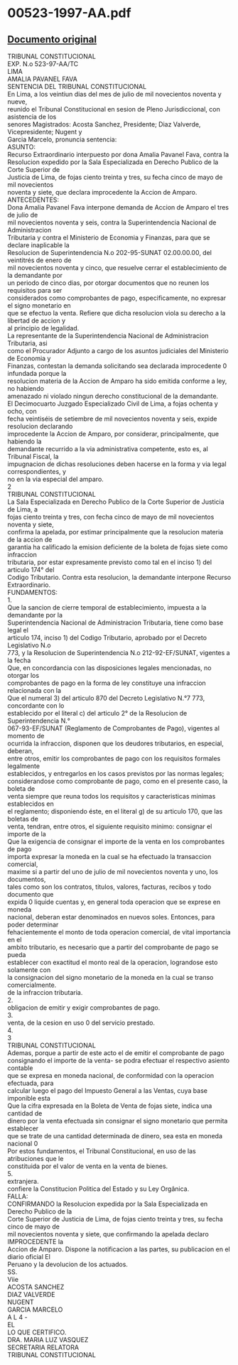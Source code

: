 
00523-1997-AA.pdf
=================
  
[Documento original](https://tc.gob.pe/jurisprudencia/1999/00523-1997-AA.pdf)  
---  
TRIBUNAL CONSTITUCIONAL  
EXP. N.o 523-97-AA/TC  
LIMA  
AMALIA PAVANEL FAVA  
SENTENCIA DEL TRIBUNAL CONSTITUCIONAL  
En Lima, a los veintiun dias del mes de julio de mil novecientos noventa y nueve,  
reunido el Tribunal Constitucional en sesion de Pleno Jurisdiccional, con asistencia de los  
senores Magistrados: Acosta Sanchez, Presidente; Diaz Valverde, Vicepresidente; Nugent y  
Garcia Marcelo, pronuncia sentencia:  
ASUNTO:  
Recurso Extraordinario interpuesto por dona Amalia Pavanel Fava, contra la  
Resolucion expedido por la Sala Especializada en Derecho Publico de la Corte Superior de  
Justicia de Lima, de fojas ciento treinta y tres, su fecha cinco de mayo de mil novecientos  
noventa y siete, que declara improcedente la Accion de Amparo.  
ANTECEDENTES:  
Dona Amalia Pavanel Fava interpone demanda de Accion de Amparo el tres de julio de  
mil novecientos noventa y seis, contra la Superintendencia Nacional de Administracion  
Tributaria y contra el Ministerio de Economia y Finanzas, para que se declare inaplicable la  
Resolucion de Superintendencia N.o 202-95-SUNAT 02.00.00.00, del veintitrés de enero de  
mil novecientos noventa y cinco, que resuelve cerrar el establecimiento de la demandante por  
un periodo de cinco dias, por otorgar documentos que no reunen los requisitos para ser  
considerados como comprobantes de pago, especificamente, no expresar el signo monetario en  
que se efectuo la venta. Refiere que dicha resolucion viola su derecho a la libertad de accion y  
al principio de legalidad.  
La representante de la Superintendencia Nacional de Administracion Tributaria, asi  
como el Procurador Adjunto a cargo de los asuntos judiciales del Ministerio de Economia y  
Finanzas, contestan la demanda solicitando sea declarada improcedente 0 infundada porque la  
resolucion materia de la Accion de Amparo ha sido emitida conforme a ley, no habiendo  
amenazado ni violado ningun derecho constitucional de la demandante.  
El Decimocuarto Juzgado Especializado Civil de Lima, a fojas ochenta y ocho, con  
fecha veintiséis de setiembre de mil novecientos noventa y seis, expide resolucion declarando  
improcedente la Accion de Amparo, por considerar, principalmente, que habiendo la  
demandante recurrido a la via administrativa competente, esto es, al Tribunal Fiscal, la  
impugnacion de dichas resoluciones deben hacerse en la forma y via legal correspondientes, y  
no en la via especial del amparo.  
2  
TRIBUNAL CONSTITUCIONAL  
La Sala Especializada en Derecho Publico de la Corte Superior de Justicia de Lima, a  
fojas ciento treinta y tres, con fecha cinco de mayo de mil novecientos noventa y siete,  
confirma la apelada, por estimar principalmente que la resolucion materia de la accion de  
garantia ha calificado la emision deficiente de la boleta de fojas siete como infraccion  
tributaria, por estar expresamente previsto como tal en el inciso 1) del articulo 174° del  
Codigo Tributario. Contra esta resolucion, la demandante interpone Recurso Extraordinario.  
FUNDAMENTOS:  
1.  
Que la sancion de cierre temporal de establecimiento, impuesta a la demandante por la  
Superintendencia Nacional de Administracion Tributaria, tiene como base legal el  
articulo 174, inciso 1) del Codigo Tributario, aprobado por el Decreto Legislativo N.o  
773, y la Resolucion de Superintendencia N.o 212-92-EF/SUNAT, vigentes a la fecha  
Que, en concordancia con las disposiciones legales mencionadas, no otorgar los  
comprobantes de pago en la forma de ley constituye una infraccion relacionada con la  
Que el numeral 3) del articulo 870 del Decreto Legislativo N.°7 773, concordante con lo  
establecido por el literal c) del articulo 2° de la Resolucion de Superintendencia N.°  
067-93-EF/SUNAT (Reglamento de Comprobantes de Pago), vigentes al momento de  
ocurrida la infraccion, disponen que los deudores tributarios, en especial, deberan,  
entre otros, emitir los comprobantes de pago con los requisitos formales legalmente  
establecidos, y entregarlos en los casos previstos por las normas legales;  
considerandose como comprobante de pago, como en el presente caso, la boleta de  
venta siempre que reuna todos los requisitos y caracteristicas minimas establecidos en  
el reglamento; disponiendo éste, en el literal g) de su articulo 170, que las boletas de  
venta, tendran, entre otros, el siguiente requisito minimo: consignar el importe de la  
Que la exigencia de consignar el importe de la venta en los comprobantes de pago  
importa expresar la moneda en la cual se ha efectuado la transaccion comercial,  
maxime si a partir del uno de julio de mil novecientos noventa y uno, los documentos,  
tales como son los contratos, titulos, valores, facturas, recibos y todo documento que  
expida 0 liquide cuentas y, en general toda operacion que se exprese en moneda  
nacional, deberan estar denominados en nuevos soles. Entonces, para poder determinar  
fehacientemente el monto de toda operacion comercial, de vital importancia en el  
ambito tributario, es necesario que a partir del comprobante de pago se pueda  
establecer con exactitud el monto real de la operacion, lograndose esto solamente con  
la consignacion del signo monetario de la moneda en la cual se transo comercialmente.  
de la infraccion tributaria.  
2.  
obligacion de emitir y exigir comprobantes de pago.  
3.  
venta, de la cesion en uso 0 del servicio prestado.  
4.  
3  
TRIBUNAL CONSTITUCIONAL  
Ademas, porque a partir de este acto el de emitir el comprobante de pago  
consignando el importe de la venta-  se podra efectuar el respectivo asiento contable  
que se expresa en moneda nacional, de conformidad con la operacion efectuada, para  
calcular luego el pago del Impuesto General a las Ventas, cuya base imponible esta  
Que la cifra expresada en la Boleta de Venta de fojas siete, indica una cantidad de  
dinero por la venta efectuada sin consignar el signo monetario que permita establecer  
que se trate de una cantidad determinada de dinero, sea esta en moneda nacional 0  
Por estos fundamentos, el Tribunal Constitucional, en uso de las atribuciones que le  
constituida por el valor de venta en la venta de bienes.  
5.  
extranjera.  
confiere la Constitucion Politica del Estado y su Ley Orgânica.  
FALLA:  
CONFIRMANDO la Resolucion expedida por la Sala Especializada en Derecho Publico de la  
Corte Superior de Justicia de Lima, de fojas ciento treinta y tres, su fecha cinco de mayo de  
mil novecientos noventa y siete, que confirmando la apelada declaro IMPROCEDENTE la  
Accion de Amparo. Dispone la notificacion a las partes, su publicacion en el diario oficial El  
Peruano y la devolucion de los actuados.  
SS.  
Viie  
ACOSTA SANCHEZ  
DIAZ VALVERDE  
NUGENT  
GARCIA MARCELO  
A L 4 -  
EL  
LO QUE CERTIFICO.  
DRA. MARIA LUZ VASQUEZ  
SECRETARIA RELATORA  
TRIBUNAL CONSTITUCIONAL